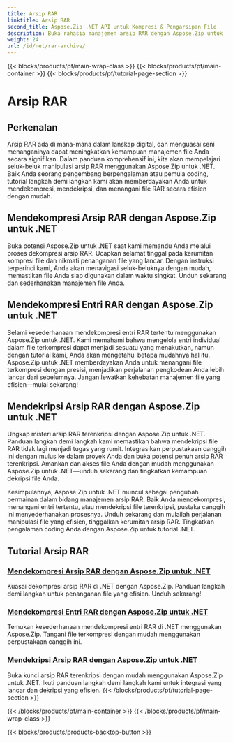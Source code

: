 ```yaml
---
title: Arsip RAR
linktitle: Arsip RAR
second_title: Aspose.Zip .NET API untuk Kompresi & Pengarsipan File
description: Buka rahasia manajemen arsip RAR dengan Aspose.Zip untuk .NET! Dekompresi, dekripsi, dan tangani file terkompresi dengan mudah. Unduh sekarang untuk penanganan file yang efisien.
weight: 24
url: /id/net/rar-archive/
---
```


{{< blocks/products/pf/main-wrap-class >}}
{{< blocks/products/pf/main-container >}}
{{< blocks/products/pf/tutorial-page-section >}}

# Arsip RAR


## Perkenalan

Arsip RAR ada di mana-mana dalam lanskap digital, dan menguasai seni menanganinya dapat meningkatkan kemampuan manajemen file Anda secara signifikan. Dalam panduan komprehensif ini, kita akan mempelajari seluk-beluk manipulasi arsip RAR menggunakan Aspose.Zip untuk .NET. Baik Anda seorang pengembang berpengalaman atau pemula coding, tutorial langkah demi langkah kami akan memberdayakan Anda untuk mendekompresi, mendekripsi, dan menangani file RAR secara efisien dengan mudah.

## Mendekompresi Arsip RAR dengan Aspose.Zip untuk .NET
Buka potensi Aspose.Zip untuk .NET saat kami memandu Anda melalui proses dekompresi arsip RAR. Ucapkan selamat tinggal pada kerumitan kompresi file dan nikmati penanganan file yang lancar. Dengan instruksi terperinci kami, Anda akan menavigasi seluk-beluknya dengan mudah, memastikan file Anda siap digunakan dalam waktu singkat. Unduh sekarang dan sederhanakan manajemen file Anda.

## Mendekompresi Entri RAR dengan Aspose.Zip untuk .NET
Selami kesederhanaan mendekompresi entri RAR tertentu menggunakan Aspose.Zip untuk .NET. Kami memahami bahwa mengelola entri individual dalam file terkompresi dapat menjadi sesuatu yang menakutkan, namun dengan tutorial kami, Anda akan mengetahui betapa mudahnya hal itu. Aspose.Zip untuk .NET memberdayakan Anda untuk menangani file terkompresi dengan presisi, menjadikan perjalanan pengkodean Anda lebih lancar dari sebelumnya. Jangan lewatkan kehebatan manajemen file yang efisien—mulai sekarang!

## Mendekripsi Arsip RAR dengan Aspose.Zip untuk .NET
Ungkap misteri arsip RAR terenkripsi dengan Aspose.Zip untuk .NET. Panduan langkah demi langkah kami memastikan bahwa mendekripsi file RAR tidak lagi menjadi tugas yang rumit. Integrasikan perpustakaan canggih ini dengan mulus ke dalam proyek Anda dan buka potensi penuh arsip RAR terenkripsi. Amankan dan akses file Anda dengan mudah menggunakan Aspose.Zip untuk .NET—unduh sekarang dan tingkatkan kemampuan dekripsi file Anda.

Kesimpulannya, Aspose.Zip untuk .NET muncul sebagai pengubah permainan dalam bidang manajemen arsip RAR. Baik Anda mendekompresi, menangani entri tertentu, atau mendekripsi file terenkripsi, pustaka canggih ini menyederhanakan prosesnya. Unduh sekarang dan mulailah perjalanan manipulasi file yang efisien, tinggalkan kerumitan arsip RAR. Tingkatkan pengalaman coding Anda dengan Aspose.Zip untuk tutorial .NET.
## Tutorial Arsip RAR
### [Mendekompresi Arsip RAR dengan Aspose.Zip untuk .NET](./decompress-rar-archive/)
Kuasai dekompresi arsip RAR di .NET dengan Aspose.Zip. Panduan langkah demi langkah untuk penanganan file yang efisien. Unduh sekarang!
### [Mendekompresi Entri RAR dengan Aspose.Zip untuk .NET](./decompress-rar-entry/)
Temukan kesederhanaan mendekompresi entri RAR di .NET menggunakan Aspose.Zip. Tangani file terkompresi dengan mudah menggunakan perpustakaan canggih ini.
### [Mendekripsi Arsip RAR dengan Aspose.Zip untuk .NET](./decrypt-rar-archive/)
Buka kunci arsip RAR terenkripsi dengan mudah menggunakan Aspose.Zip untuk .NET. Ikuti panduan langkah demi langkah kami untuk integrasi yang lancar dan dekripsi yang efisien.
{{< /blocks/products/pf/tutorial-page-section >}}

{{< /blocks/products/pf/main-container >}}
{{< /blocks/products/pf/main-wrap-class >}}

{{< blocks/products/products-backtop-button >}}
